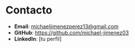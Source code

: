 # Contacto

- **Email**: michaeljimenezperez13@gmail.com
- **GitHub**: https://github.com/michael-jimenez03
- **LinkedIn**: [tu perfil]